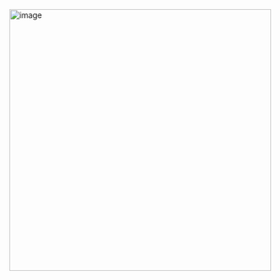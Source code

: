 <img width="468" alt="image" src="https://user-images.githubusercontent.com/76513889/164027358-55cb8e9c-9ac2-4b3e-b869-848a1634503f.png">
